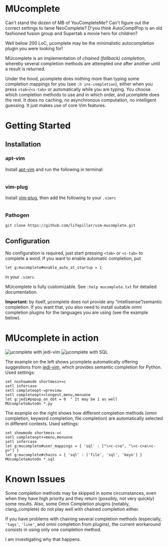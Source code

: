 # MUcomplete

Can't stand the dozen of MB of YouCompleteMe? Can't figure out the
correct settings to tame NeoComplete? D'you think AutoComplPop is an
old fashioned fusion group and Supertab a movie hero for children?

Well below 200 LoC, µcomplete may be the minimalistic autocompletion
plugin you were looking for!

MUcomplete is an implementation of *chained (fallback) completion*,
whereby several completion methods are attempted one after another
until a result is returned.

Under the hood, µcomplete does nothing more than typing some
completion mappings for you (see `:h ins-completion`), either when you
press `<tab>`/`<s-tab>` or automatically while you are typing. You
choose which completion methods to use and in which order, and
µcomplete does the rest. It does no caching, no asynchronous
computation, no intelligent guessing. It just makes use of core Vim
features.


# Getting Started
## Installation
### apt-vim
Install [apt-vim](https://github.com/egalpin/apt-vim) and run the following in terminal:

```apt-vim install -y https://github.com/lifepillar/vim-mucomplete.git
```

### vim-plug
Install [vim-plug](https://github.com/junegunn/vim-plug), then add the following to your `.vimrc`
```Plug 'lifepillar/vim-mucomplete'
```

### Pathogen
```cd ~/.vim/bundle && \
git clone https://github.com/lifepillar/vim-mucomplete.git
```

## Configuration
No configuration is required, just start pressing `<tab>` or `<s-tab>`
to complete a word. If you want to enable automatic completion, put

```vim
let g:mucomplete#enable_auto_at_startup = 1
```

in your `.vimrc`.

MUcomplete is fully customizable. See `:help mucomplete.txt` for
detailed documentation.



**Important:** by itself, µcomplete does not provide any
“intellisense”/semantic completion. If you want that, you also need to
install suitable omni completion plugins for the languages you are
using (see the example below).


# MUcomplete in action

![µcomplete with jedi-vim](https://raw.github.com/lifepillar/Resources/master/mucomplete/jedi.gif)
![µcomplete with SQL](https://raw.github.com/lifepillar/Resources/master/mucomplete/sql.gif)

The example on the left shows µcomplete automatically offering
suggestions from [jedi-vim](https://github.com/davidhalter/jedi-vim),
which provides semantic completion for Python. Used settings:

```vim
set noshowmode shortmess+=c
setl infercase
setl completeopt-=preview
setl completeopt+=longest,menu,menuone
let g:jedi#popup_on_dot = 0  " It may be 1 as well
MUcompleteAutoOn *.py
```

The example on the right shows how different completion methods (omni
completion, keyword completion, file completion) are automatically
selected in different contexts. Used settings:

```vim
set showmode shortmess-=c
setl completeopt+=menu,menuone
setl infercase
let g:mucomplete#user_mappings = { 'sql' : ["\<c-c>a", "\<c-c>a\<c-p>"] }
let g:mucomplete#chains = { 'sql' : ['file', 'sql', 'keyn'] }
MUcompleteAutoOn *.sql
```


# Known Issues

Some completion methods may be skipped in some circumstances, even
when they have high priority and they return (possibly, not very
quickly) some results. Also, some Omni Completion plugins (notably,
clang_complete) do not play well with chained completion either.

If you have problems with chaining several completion methods
(especially, `'tags'`, `'line'`, and omni completion from plugins),
the current workaround consists in using only one completion method.

I am investigating why that happens.
